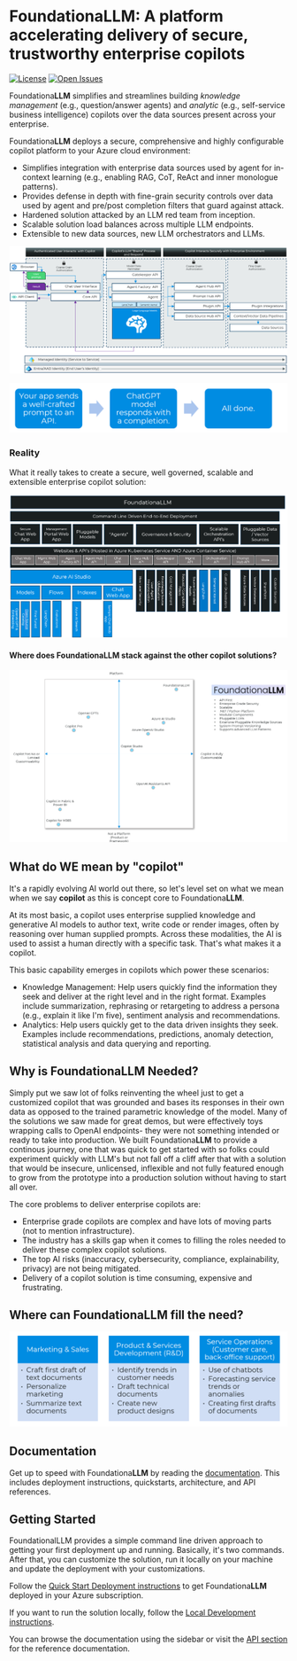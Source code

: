 # Foundationa**LLM**: A platform accelerating delivery of secure, trustworthy enterprise copilots

[![License](https://img.shields.io/badge/license-evaluation%20and%20demo-green)](https://www.foundationallm.ai/license)
[![Open Issues](https://img.shields.io/github/issues-raw/solliancenet/foundationallm)](https://github.com/solliancenet/foundationallm/issues)

Foundationa**LLM** simplifies and streamlines building *knowledge management* (e.g., question/answer agents) and *analytic* (e.g., self-service business intelligence) copilots over the data sources present across your enterprise.  

Foundationa**LLM** deploys a secure, comprehensive and highly configurable copilot platform to your Azure cloud environment:

- Simplifies integration with enterprise data sources used by agent for in-context learning (e.g., enabling RAG, CoT, ReAct and inner monologue patterns).
- Provides defense in depth with fine-grain security controls over data used by agent and pre/post completion filters that guard against attack.
- Hardened solution attacked by an LLM red team from inception.
- Scalable solution load balances across multiple LLM endpoints.
- Extensible to new data sources, new LLM orchestrators and LLMs.

![FoundationaLLM Overview](media/foundationallm-highlevel-architecture.png)

![LLM and ChatGPT Misconception](./media/FLLM-Misconception.png)

### Reality
What it really takes to create a secure, well governed, scalable and extensible enterprise copilot solution:

![FoundationaLLM Reality](./media/FLLM-Complete-Picture.png)

#### Where does FoundationaLLM stack against the other copilot solutions?
![FoundationaLLM Positioning](./media/FLLM-Positioning.png)

## What do WE mean by "copilot"

It's a rapidly evolving AI world out there, so let's level set on what we mean when we say **copilot** as this is concept core to Foundationa**LLM**.

At its most basic, a copilot uses enterprise supplied knowledge and generative AI models to author text, write code or render images, often by reasoning over human supplied prompts. Across these modalities, the AI is used to assist a human directly with a specific task. That's what makes it a copilot.

This basic capability emerges in copilots which power these scenarios:

- Knowledge Management: Help users quickly find the information they seek and deliver at the right level and in the right format. Examples include summarization, rephrasing or retargeting to address a persona (e.g., explain it like I'm five), sentiment analysis and recommendations.
- Analytics: Help users quickly get to the data driven insights they seek. Examples include recommendations, predictions, anomaly detection, statistical analysis and data querying and reporting.

## Why is Foundationa**LLM** Needed?

Simply put we saw lot of folks reinventing the wheel just to get a customized copilot that was grounded and bases its responses in their own data as opposed to the trained parametric knowledge of the model. Many of the solutions we saw made for great demos, but were effectively toys wrapping calls to OpenAI endpoints- they were not something intended or ready to take into production. We built Foundationa**LLM** to provide a continous journey, one that was quick to get started with so folks could experiment quickly with LLM's but not fall off a cliff after that with a solution that would be insecure, unlicensed, inflexible and not fully featured enough to grow from the prototype into a production solution without having to start all over.  

The core problems to deliver enterprise copilots are:

- Enterprise grade copilots are complex and have lots of moving parts (not to mention infrastructure).
- The industry has a skills gap when it comes to filling the roles needed to deliver these complex copilot solutions.
- The top AI risks (inaccuracy, cybersecurity, compliance, explainability, privacy) are not being mitigated.
- Delivery of a copilot solution is time consuming, expensive and frustrating.

## Where can Foundationa**LLM** fill the need?
![Areas where FoundationaLLM can help organizations](./media/FLLM-Needs.png)

## Documentation

Get up to speed with Foundationa**LLM** by reading the [documentation](https://docs.foundationallm.ai). This includes deployment instructions, quickstarts, architecture, and API references.

## Getting Started

FoundationalLLM provides a simple command line driven approach to getting your first deployment up and running. Basically, it's two commands. After that, you can customize the solution, run it locally on your machine and update the deployment with your customizations.

Follow the [Quick Start Deployment instructions](./deployment/deployment-quick-start.md) to get Foundationa**LLM** deployed in your Azure subscription.

If you want to run the solution locally, follow the [Local Development instructions](development/development-local.md).

You can browse the documentation using the sidebar or visit the [API section](api/index.md) for the reference documentation.
